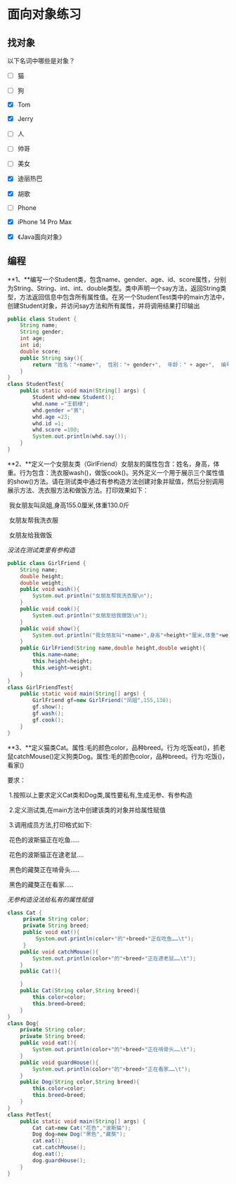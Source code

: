 # 面向对象练习

## 找对象

以下名词中哪些是对象？

- [ ] 猫
- [ ] 狗
- [x] Tom
- [x] Jerry
- [ ] 人
- [ ] 帅哥
- [ ] 美女
- [x] 迪丽热巴
- [x] 胡歌
- [ ] Phone
- [x] iPhone 14 Pro Max
- [x] 《Java面向对象》



## 编程

**1、**编写一个Student类，包含name、gender、age、id、score属性，分别为String、String、int、int、double类型。类中声明一个say方法，返回String类型，方法返回信息中包含所有属性值。在另一个StudentTest类中的main方法中，创建Student对象，并访问say方法和所有属性，并将调用结果打印输出

~~~java
public class Student {
    String name;
    String gender;
    int age;
    int id;
    double score;
    public String say(){
        return "姓名："+name+",  性别："+ gender+",  年龄：" + age+",  编号："+ id+",  成绩：" + score;
    }
}
class StudentTest{
    public static void main(String[] args) {
        Student whd=new Student();
        whd.name ="王鹤棣";
        whd.gender ="男";
        whd.age =23;
        whd.id =1;
        whd.score =100;
        System.out.println(whd.say());
    }
}
~~~



**2、**定义一个女朋友类（GirlFriend）女朋友的属性包含：姓名，身高，体重。行为包含：洗衣服wash()，做饭cook()。另外定义一个用于展示三个属性值的show()方法。请在测试类中通过有参构造方法创建对象并赋值，然后分别调用展示方法、洗衣服方法和做饭方法。打印效果如下：

​	我女朋友叫凤姐,身高155.0厘米,体重130.0斤

​	女朋友帮我洗衣服

​	女朋友给我做饭

*没法在测试类里有参构造*

~~~java
public class GirlFriend {
    String name;
    double height;
    double weight;
    public void wash(){
        System.out.println("女朋友帮我洗衣服\n");
    }
    public void cook(){
        System.out.println("女朋友给我做饭\n");
    }
    public void show(){
        System.out.println("我女朋友叫"+name+",身高"+height+"厘米,体重"+weight+"斤\n");
    }
    public GirlFriend(String name,double height,double weight){
        this.name=name;
        this.height=height;
        this.weight=weight;
    }
}
class GirlFriendTest{
    public static void main(String[] args) {
        GirlFriend gf=new GirlFriend("凤姐",155,130);
        gf.show();
        gf.wash();
        gf.cook();
    }
}
~~~



**3、**定义猫类Cat。属性:毛的颜色color，品种breed。行为:吃饭eat()，抓老鼠catchMouse()定义狗类Dog。属性:毛的颜色color，品种breed。行为:吃饭()，看家()

要求：

​         1.按照以上要求定义Cat类和Dog类,属性要私有,生成无参、有参构造 

​	2.定义测试类,在main方法中创建该类的对象并给属性赋值

​	3.调用成员方法,打印格式如下:

​	花色的波斯猫正在吃鱼.....

​	花色的波斯猫正在逮老鼠....

​	黑色的藏獒正在啃骨头.....

​	黑色的藏獒正在看家.....

*无参构造没法给私有的属性赋值*

~~~java
class Cat {
     private String color;
     private String breed;
     public void eat(){
         System.out.println(color+"的"+breed+"正在吃鱼……\t");
     }
    public void catchMouse(){
        System.out.println(color+"的"+breed+"正在逮老鼠……\t");
    }
    public Cat(){

    }
    public Cat(String color,String breed){
        this.color=color;
        this.breed=breed;
    }
}
class Dog{
    private String color;
    private String breed;
    public void eat(){
        System.out.println(color+"的"+breed+"正在啃骨头……\t");
    }
    public void guardHouse(){
        System.out.println(color+"的"+breed+"正在看家……\t");
    }
    public Dog(String color,String breed){
        this.color=color;
        this.breed=breed;
    }
}
class PetTest{
    public static void main(String[] args) {
        Cat cat=new Cat("花色","波斯猫");
        Dog dog=new Dog("黑色","藏獒");
        cat.eat();
        cat.catchMouse();
        dog.eat();
        dog.guardHouse();
    }
}
~~~

